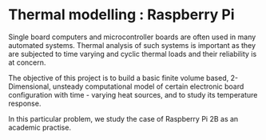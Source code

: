 # Thermal modelling : Raspberry Pi
Single board computers and microcontroller boards are often used in many automated systems. Thermal analysis of such systems is important as they are subjected to time varying and
cyclic thermal loads and their reliability is at concern. 

The objective of this project is to build a basic finite volume based, 2-Dimensional, unsteady computational model of certain electronic board configuration with time - varying heat sources, and to study its temperature response.

In this particular problem, we study the case of Raspberry Pi 2B as an academic practise.
